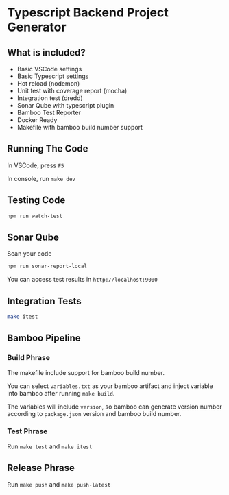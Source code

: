 # Typescript Backend Project Generator

## What is included?

- Basic VSCode settings
- Basic Typescript settings
- Hot reload (nodemon)
- Unit test with coverage report (mocha)
- Integration test (dredd)
- Sonar Qube with typescript plugin
- Bamboo Test Reporter
- Docker Ready
- Makefile with bamboo build number support

## Running The Code

In VSCode, press `F5`

In console, run `make dev`

## Testing Code

```sh
npm run watch-test
```

## Sonar Qube

Scan your code

```sh
npm run sonar-report-local
```

You can access test results in `http://localhost:9000`

## Integration Tests

```sh
make itest
```

## Bamboo Pipeline

### Build Phrase

The makefile include support for bamboo build number.

You can select `variables.txt` as your bamboo artifact and inject variable into bamboo after running `make build`.

The variables will include `version`, so bamboo can generate version number according to `package.json` version and bamboo build number.

### Test Phrase

Run `make test` and `make itest`

## Release Phrase

Run `make push` and `make push-latest`
